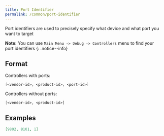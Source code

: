 ```yaml
---
title: Port Identifier
permalink: /common/port-identifier
---
```


Port identifiers are used to precisely specify what device and what port you want to target

**Note:** You can use `Main Menu -> Debug -> Controllers` menu to find your port identifiers
{: .notice--info}

## Format

Controllers with ports:
~~~
[<vendor-id>, <product-id>, <port-id>]
~~~

Controllers without ports:
~~~
[<vendor-id>, <product-id>]
~~~

## Examples
~~~json
[9802, 8101, 1]
~~~